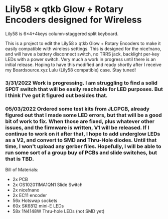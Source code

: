 # Lily58 × qtkb Glow + Rotary Encoders designed for Wireless

Lily58 is 6×4+4keys column-staggered split keyboard.

This is a project to edit the Lily58 x qtkb Glow + Rotary Encoders to make it easily compatible with wireless settings. This is designed for the nice!nano, and will have a battery disconnect switch, no TRRS jack, backlight per-key LEDs with a power switch. Very much a work in progress until there is an initial release. Hoping to have this modified and ready shortly after I receive my Boardsource.xyz Lulu (Lily58 compatible) case. Stay tuned!

### 3/31/2022 Work is progressing. I am struggling to find a solid SPDT switch that will be easily reachable for LED purposes. But I think I've got it figured out besides that.

### 05/03/2022 Ordered some test kits from JLCPCB, already figured out that I made some LED errors, but that will be a good bit of work to fix. When those are fixed, plus whatever other issues, and the firmware is written, V1 will be released. If I continue to work on it after that, I hope to add underglow LEDs as a V2, and convert to SMD and Thru-Hole diodes. Until that time, I won't upload any gerber files. Hopefully, I will be able to run some sort of a group buy of PCBs and slide switches, but that is TBD.


Bill of Materials:
* 2x PCB
* 2x OS102011MA1QN1 Slide Switch
* 2x nice!nano
* 2x EC11 encoder
* 56x Hotswap sockets
* 60x SK6812 mini-E LEDs
* 58x 1N4148W Thru-hole LEDs (not SMD yet)

